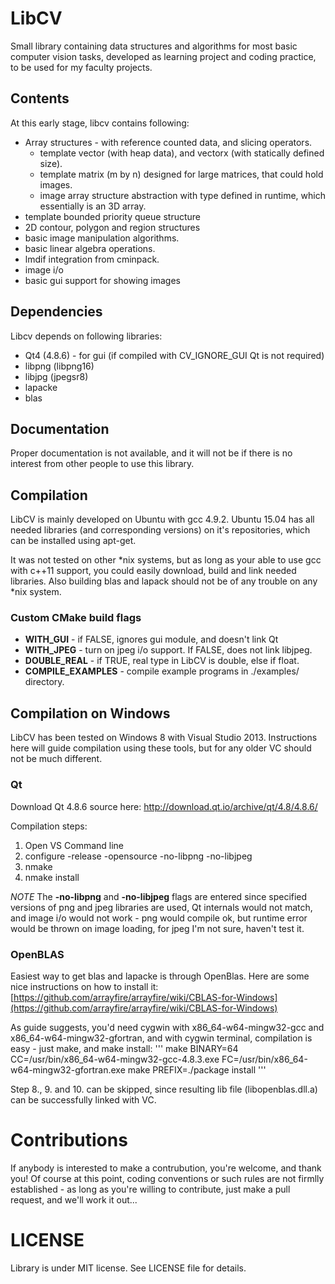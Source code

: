 # LibCV

Small library containing data structures and algorithms for most basic computer vision tasks, 
developed as learning project and coding practice, to be used for my faculty projects.

## Contents
At this early stage, libcv contains following:
* Array structures - with reference counted data, and slicing operators.
	* template vector (with heap data), and vectorx (with statically defined size).
	* template matrix (m by n) designed for large matrices, that could hold images.
	* image array structure abstraction with type defined in runtime, which essentially is an 3D array.
* template bounded priority queue structure
* 2D contour, polygon and region structures
* basic image manipulation algorithms.
* basic linear algebra operations.
* lmdif integration from cminpack.
* image i/o
* basic gui support for showing images

## Dependencies
Libcv depends on following libraries:
* Qt4 (4.8.6) - for gui (if compiled with CV_IGNORE_GUI Qt is not required)
* libpng (libpng16)
* libjpg (jpegsr8)
* lapacke
* blas

## Documentation
Proper documentation is not available, and it will not be if there is no interest
from other people to use this library. 

## Compilation
LibCV is mainly developed on Ubuntu with gcc 4.9.2. Ubuntu 15.04 has all needed libraries (and
corresponding versions) on it's repositories, which can be installed using apt-get.

It was not tested on other *nix systems, but as long as your able to use gcc
with c++11 support, you could easily download, build and link needed libraries.
Also building blas and lapack should not be of any trouble on any *nix system.

### Custom CMake build flags
* **WITH_GUI** - if FALSE, ignores gui module, and doesn't link Qt
* **WITH_JPEG** - turn on jpeg i/o support. If FALSE, does not link libjpeg.
* **DOUBLE_REAL** - if TRUE, real type in LibCV is double, else if float.
* **COMPILE_EXAMPLES** - compile example programs in ./examples/ directory. 

## Compilation on Windows
LibCV has been tested on Windows 8 with Visual Studio 2013. Instructions here will
guide compilation using these tools, but for any older VC should not be much different.

### Qt
Download Qt 4.8.6 source here:
http://download.qt.io/archive/qt/4.8/4.8.6/

Compilation steps:

1. Open VS Command line
2. configure -release -opensource -no-libpng -no-libjpeg
3. nmake
4. nmake install

*NOTE*
The **-no-libpng** and **-no-libjpeg** flags are entered since specified versions of 
png and jpeg libraries are used, Qt internals would not match, and image i/o
would not work - png would compile ok, but runtime error would be thrown on 
image loading, for jpeg I'm not sure, haven't test it.

### OpenBLAS
Easiest way to get blas and lapacke is through OpenBlas. Here are some nice instructions
on how to install it:
[https://github.com/arrayfire/arrayfire/wiki/CBLAS-for-Windows](https://github.com/arrayfire/arrayfire/wiki/CBLAS-for-Windows)

As guide suggests, you'd need cygwin with x86_64-w64-mingw32-gcc and x86_64-w64-mingw32-gfortran,
and with cygwin terminal, compilation is easy - just make, and make install:
'''
make BINARY=64 CC=/usr/bin/x86_64-w64-mingw32-gcc-4.8.3.exe FC=/usr/bin/x86_64-w64-mingw32-gfortran.exe
make PREFIX=./package install
'''

Step 8., 9. and 10. can be skipped, since resulting lib file (libopenblas.dll.a) can be 
successfully linked with VC.


# Contributions
If anybody is interested to make a contrubution, you're welcome, and thank you! 
Of course at this point, coding conventions or such rules are not firmlly 
established - as long as you're willing to contribute, just make a pull request, 
and we'll work it out...

# LICENSE
Library is under MIT license. See LICENSE file for details.
